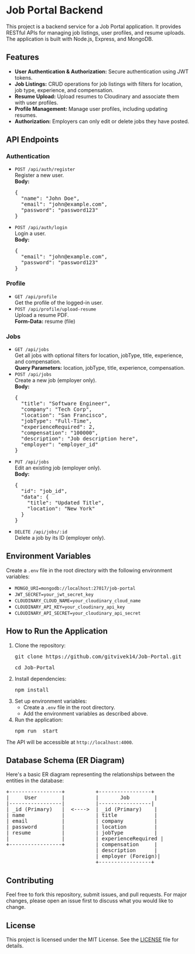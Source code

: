 <!DOCTYPE html>
<html lang="en">
<head>
    <meta charset="UTF-8">
    <meta name="viewport" content="width=device-width, initial-scale=1.0">
<!--     <title>Job Portal Backend - README</title> -->
</head>
<body>

<h1>Job Portal Backend</h1>
<p>This project is a backend service for a Job Portal application. It provides RESTful APIs for managing job listings, user profiles, and resume uploads. The application is built with Node.js, Express, and MongoDB.</p>

<h2>Features</h2>
<ul>
    <li><strong>User Authentication & Authorization:</strong> Secure authentication using JWT tokens.</li>
    <li><strong>Job Listings:</strong> CRUD operations for job listings with filters for location, job type, experience, and compensation.</li>
    <li><strong>Resume Upload:</strong> Upload resumes to Cloudinary and associate them with user profiles.</li>
    <li><strong>Profile Management:</strong> Manage user profiles, including updating resumes.</li>
    <li><strong>Authorization:</strong> Employers can only edit or delete jobs they have posted.</li>
</ul>

<h2>API Endpoints</h2>

<h3>Authentication</h3>
<ul>
    <li><code>POST /api/auth/register</code><br>
    Register a new user.<br>
    <strong>Body:</strong> 
    <pre>{
  "name": "John Doe",
  "email": "john@example.com",
  "password": "password123"
}</pre>
    </li>
    <li><code>POST /api/auth/login</code><br>
    Login a user.<br>
    <strong>Body:</strong> 
    <pre>{
  "email": "john@example.com",
  "password": "password123"
}</pre>
    </li>
</ul>

<h3>Profile</h3>
<ul>
    <li><code>GET /api/profile</code><br>
    Get the profile of the logged-in user.</li>
    <li><code>POST /api/profile/upload-resume</code><br>
    Upload a resume PDF.<br>
    <strong>Form-Data:</strong> resume (file)</li>
</ul>

<h3>Jobs</h3>
<ul>
    <li><code>GET /api/jobs</code><br>
    Get all jobs with optional filters for location, jobType, title, experience, and compensation.<br>
    <strong>Query Parameters:</strong> location, jobType, title, experience, compensation.</li>
    <li><code>POST /api/jobs</code><br>
    Create a new job (employer only).<br>
    <strong>Body:</strong> 
    <pre>{
  "title": "Software Engineer",
  "company": "Tech Corp",
  "location": "San Francisco",
  "jobType": "Full-Time",
  "experienceRequired": 2,
  "compensation": "100000",
  "description": "Job description here",
  "employer": "employer_id"
}</pre>
    </li>
    <li><code>PUT /api/jobs</code><br>
    Edit an existing job (employer only).<br>
    <strong>Body:</strong> 
    <pre>{
  "id": "job_id",
  "data": {
    "title": "Updated Title",
    "location": "New York"
  }
}</pre>
    </li>
    <li><code>DELETE /api/jobs/:id</code><br>
    Delete a job by its ID (employer only).</li>
</ul>

<h2>Environment Variables</h2>
<p>Create a <code>.env</code> file in the root directory with the following environment variables:</p>
<ul>
    <li><code>MONGO_URI=mongodb://localhost:27017/job-portal</code></li>
    <li><code>JWT_SECRET=your_jwt_secret_key</code></li>
    <li><code>CLOUDINARY_CLOUD_NAME=your_cloudinary_cloud_name</code></li>
    <li><code>CLOUDINARY_API_KEY=your_cloudinary_api_key</code></li>
    <li><code>CLOUDINARY_API_SECRET=your_cloudinary_api_secret</code></li>
</ul>

<h2>How to Run the Application</h2>
<ol>
    <li>Clone the repository:<br>
    <pre>git clone https://github.com/gitvivek14/Job-Portal.git</pre>
    <pre>cd Job-Portal</pre>
    </li>
    <li>Install dependencies:<br>
    <pre>npm install</pre>
    </li>
    <li>Set up environment variables:<br>
    <ul>
        <li>Create a <code>.env</code> file in the root directory.</li>
        <li>Add the environment variables as described above.</li>
    </ul>
    </li>
    <li>Run the application:<br>
    <pre>npm run  start</pre>
    </li>
</ol>

<p>The API will be accessible at <code>http://localhost:4000</code>.</p>

<h2>Database Schema (ER Diagram)</h2>
<p>Here's a basic ER diagram representing the relationships between the entities in the database:</p>
<pre>
+-----------------+          +-----------------+
|     User        |          |       Job        |
|-----------------|          |-----------------|
| _id (Primary)   |  <---->  | _id (Primary)    |
| name            |          | title            |
| email           |          | company          |
| password        |          | location         |
| resume          |          | jobType          |
|                 |          | experienceRequired |
+-----------------+          | compensation     |
                             | description      |
                             | employer (Foreign)|
                             +-----------------+
</pre>

<h2>Contributing</h2>
<p>Feel free to fork this repository, submit issues, and pull requests. For major changes, please open an issue first to discuss what you would like to change.</p>

<h2>License</h2>
<p>This project is licensed under the MIT License. See the <a href="LICENSE">LICENSE</a> file for details.</p>

</body>
</html>
